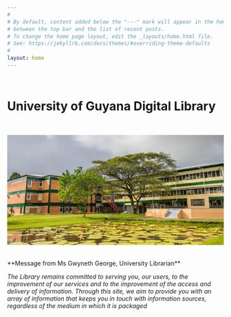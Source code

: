 ```yaml
---
#
# By default, content added below the "---" mark will appear in the home page
# between the top bar and the list of recent posts.
# To change the home page layout, edit the _layouts/home.html file.
# See: https://jekyllrb.com/docs/themes/#overriding-theme-defaults
#
layout: home
---
```

<br> 

# University of Guyana Digital Library   
 <br>    
 

![alt text](image-2.png) 

<br>
**Message from Ms Gwyneth George, University Librarian**    

                                                                                                                                                                      
*The Library remains committed to serving you, our users, to the improvement of our services and to the improvement of the access and  
delivery of information. Through this site, we aim to provide you with an array of information that keeps you in touch with information 
sources, regardless of the medium in which it is packaged*


